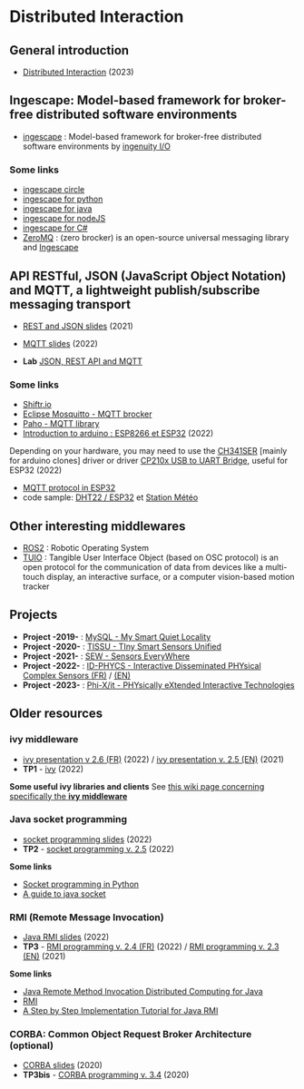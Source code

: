 # Distributed Interaction

## General introduction
* [Distributed Interaction](https://github.com/truillet/upssitech/blob/master/SRI/3A/ID/Cours/ID_intro_2024.pdf) (2023)

## Ingescape: Model-based framework for broker-free distributed software environments
* [ingescape](https://ingescape.com/fr/home) : Model-based framework for broker-free distributed software environments by [ingenuity I/O](https://ingenuity.io)
 
### Some links
* [ingescape circle](https://ingescape.com/circle)
* [ingescape for python](https://github.com/zeromq/ingescape/tree/main/bindings/python)
* [ingescape for java](https://ingescape.com/ingescape-java)
* [ingescape for nodeJS](https://github.com/zeromq/ingescape/tree/main/bindings/javascript-node)
* [ingescape for C#](https://github.com/zeromq/ingescape/tree/main/bindings/csharp)
* [ZeroMQ](https://zeromq.org) : (zero brocker) is an open-source universal messaging library and [Ingescape](https://github.com/zeromq/ingescape)


## API RESTful, JSON (JavaScript Object Notation) and MQTT, a lightweight publish/subscribe messaging transport
* [REST and JSON slides](https://github.com/truillet/upssitech/blob/master/SRI/3A/ID/Cours/REST_JSON.pdf) (2021)
* [MQTT slides](https://github.com/truillet/upssitech/blob/master/SRI/3A/ID/Cours/MQTT.pdf) (2022)

* **Lab** [JSON, REST API and MQTT](https://github.com/truillet/upssitech/blob/master/SRI/3A/ID/TP/JSON_REST_MQTT.pdf)
  
### Some links
* [Shiftr.io](https://www.shiftr.io)
* [Eclipse Mosquitto - MQTT brocker](https://mosquitto.org)
* [Paho - MQTT library](https://pypi.org/project/paho-mqtt)
* [Introduction to arduino : ESP8266 et ESP32](https://github.com/truillet/upssitech/blob/master/SRI/3A/ID/Cours/arduino.pdf) (2022)

Depending on your hardware, you may need to use the [CH341SER](https://github.com/HobbyComponents/CH340-Drivers/tree/master/CH341SER) [mainly for arduino clones] driver or driver [CP210x USB to UART Bridge](https://www.silabs.com/developers/usb-to-uart-bridge-vcp-drivers), useful for ESP32 (2022)
* [MQTT protocol in ESP32 ](https://highvoltages.co/iot-internet-of-things/mqtt/mqtt-protocol-in-esp32)
* code sample: [DHT22 / ESP32](https://github.com/truillet/upssitech/blob/master/SRI/3A/ID/TP/Code/DHT_ESP32.zip) et [Station Météo](https://github.com/truillet/Projets/tree/master/Weather_Station)

## Other interesting middlewares
* [ROS2](https://github.com/ros2) : Robotic Operating System
* [TUIO](https://www.tuio.org) : Tangible User Interface Object (based on OSC protocol) is an open protocol for the communication of data from devices like a multi-touch display, an interactive surface, or a computer vision-based motion tracker

## Projects
* **Project -2019-** : [MySQL - My Smart Quiet Locality](https://github.com/truillet/upssitech/blob/master/SRI/3A/ID/TP/Projet-2019_v1.0.pdf)
* **Project -2020-** : [TISSU - TIny Smart Sensors Unified](https://github.com/truillet/upssitech/blob/master/SRI/3A/ID/TP/Projet-2020_v1.0.pdf)
* **Project -2021-** : [SEW - Sensors EveryWhere](https://github.com/truillet/upssitech/blob/master/SRI/3A/ID/TP/Projet-2021_v1.0.pdf)
* **Project -2022-** : [ID-PHYCS - Interactive Disseminated PHYsical Complex Sensors (FR)](https://github.com/truillet/upssitech/blob/master/SRI/3A/ID/TP/Projet-2022_v1.0.pdf) / [(EN)](https://github.com/truillet/upssitech/blob/master/SRI/3A/ID/TP/Projet-2022_v1.0en.pdf)
* **Project -2023-** : [Phi-X/it - PHYsically eXtended Interactive Technologies](https://github.com/truillet/upssitech/blob/master/SRI/3A/ID/TP/Projet-2023_v1.0.pdf)

## Older resources
### ivy middleware
* [ivy presentation v 2.6 (FR)](https://github.com/truillet/upssitech/blob/master/SRI/3A/ID/Cours/C_ivy_2.6.pdf) (2022) / [ivy presentation v. 2.5 (EN)](https://github.com/truillet/upssitech/blob/master/SRI/3A/ID/Cours/C_ivy_2.5en.pdf) (2021)
* **TP1** - [ivy](https://github.com/truillet/upssitech/blob/master/SRI/3A/ID/TP/TP_ivy.3.5.pdf) (2022)

**Some useful ivy libraries and clients**
See [this wiki page concerning specifically the **ivy middleware**](https://github.com/truillet/ivy/blob/master/README.md)

### Java socket programming
* [socket programming slides](https://github.com/truillet/upssitech/blob/master/SRI/3A/ID/Cours/sockets_2022.pdf) (2022)
* **TP2** - [socket programming v. 2.5](https://github.com/truillet/upssitech/blob/master/SRI/3A/ID/TP/sockets_2.5.pdf) (2022)

**Some links**
* [Socket programming in Python](https://realpython.com/python-sockets)
* [A guide to java socket](https://www.baeldung.com/a-guide-to-java-sockets)

### RMI (Remote Message Invocation)
* [Java RMI slides](https://github.com/truillet/upssitech/blob/master/SRI/3A/ID/Cours/RMI_2022.pdf) (2022)
* **TP3** - [RMI programming v. 2.4 (FR)](https://github.com/truillet/upssitech/blob/master/SRI/3A/ID/TP/RMI-2_4.pdf) (2022) / [RMI programming v. 2.3 (EN)](https://github.com/truillet/upssitech/blob/master/SRI/3A/ID/TP/RMI-2_3en.pdf) (2021)

**Some links**
* [Java Remote Method Invocation Distributed Computing for Java](https://www.oracle.com/java/technologies/javase/remote-method-invocation-distributed-computing.html)
* [RMI](http://cedric.cnam.fr/~farinone/IAGL/rmi.pdf)
* [A Step by Step Implementation Tutorial for Java RMI](http://www.ejbtutorial.com/java-rmi/a-step-by-step-implementation-tutorial-for-java-rmi)

### CORBA: Common Object Request Broker Architecture **(optional)**
* [CORBA slides](https://github.com/truillet/upssitech/blob/master/SRI/3A/ID/Cours/CORBA-2020.pdf) (2020)
* **TP3bis** - [CORBA programming v. 3.4](https://github.com/truillet/upssitech/blob/master/SRI/3A/ID/TP/CORBA-3.4.pdf) (2020)

